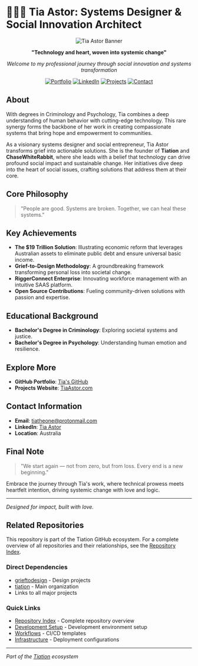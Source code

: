 # 🌟👩‍💻 Tia Astor: Systems Designer & Social Innovation Architect

<div align="center">

![Tia Astor Banner](https://img.shields.io/badge/Transform-Systems%20With%20Love-purple?style=for-the-badge&logo=data:image/svg+xml;base64,PHN2ZyB4bWxucz0iaHR0cDovL3d3dy53My5vcmcvMjAwMC9zdmciIHZpZXdCb3g9IjAgMCAyNCAyNCI+PHBhdGggZmlsbD0iI0ZGRkZGRiIgZD0iTTEyIDJsLjkxIDMLjUxaDMuNjlsLTIuOTggMi4xNyAxLjE0IDMuNTFMMTIgOS4xMiA5LjI0IDExLjE5bDEuMTQtMy41MUw3LjQgNS41MWgzLjY5TDEyIDJ6Ii8+PC9zdmc+)

**"Technology and heart, woven into systemic change"**

*Welcome to my professional journey through social innovation and systems transformation*

[![Portfolio](https://img.shields.io/badge/Portfolio-Live-brightgreen?style=flat-square)](https://tiation.github.io/TiaAstor/)
[![LinkedIn](https://img.shields.io/badge/LinkedIn-Connect-blue?style=flat-square)](https://www.linkedin.com/in/tiation/)
[![Projects](https://img.shields.io/badge/Projects-View%20All-orange?style=flat-square)](https://github.com/tiation)
[![Contact](https://img.shields.io/badge/Email-tiatheone%40protonmail.com-red?style=flat-square)](mailto:tiatheone@protonmail.com)

</div>

## About

With degrees in Criminology and Psychology, Tia combines a deep understanding of human behavior with cutting-edge technology. This rare synergy forms the backbone of her work in creating compassionate systems that bring hope and empowerment to communities.

As a visionary systems designer and social entrepreneur, Tia Astor transforms grief into actionable solutions. She is the founder of **Tiation** and **ChaseWhiteRabbit**, where she leads with a belief that technology can drive profound social impact and sustainable change. Her initiatives dive deep into the heart of social issues, crafting solutions that address them at their core.

## Core Philosophy

> "People are good. Systems are broken. Together, we can heal these systems."

## Key Achievements

- **The $19 Trillion Solution**: Illustrating economic reform that leverages Australian assets to eliminate public debt and ensure universal basic income.
- **Grief-to-Design Methodology**: A groundbreaking framework transforming personal loss into societal change.
- **RiggerConnect Enterprise**: Innovating workforce management with an intuitive SAAS platform.
- **Open Source Contributions**: Fueling community-driven solutions with passion and expertise.

## Educational Background

- **Bachelor's Degree in Criminology**: Exploring societal systems and justice.
- **Bachelor's Degree in Psychology**: Understanding human emotion and resilience.

## Explore More

- **GitHub Portfolio**: [Tia's GitHub](https://github.com/tiation)
- **Projects Website**: [TiaAstor.com](https://tiation.github.io/TiaAstor/)

## Contact Information

- **Email**: [tiatheone@protonmail.com](mailto:tiatheone@protonmail.com)
- **LinkedIn**: [Tia Astor](https://www.linkedin.com/in/tiation/)
- **Location**: Australia

## Final Note

> "We start again — not from zero, but from loss. Every end is a new beginning."

Embrace the journey through Tia's work, where technical prowess meets heartfelt intention, driving systemic change with love and logic.

---

*Designed for impact, built with love.*

## Related Repositories

This repository is part of the Tiation GitHub ecosystem. For a complete overview of all repositories and their relationships, see the [Repository Index](./REPOSITORY_INDEX.md).

### Direct Dependencies
- [grieftodesign](https://github.com/tiation/grieftodesign) - Design projects
- [tiation](https://github.com/tiation/tiation) - Main organization
- Links to all major projects

### Quick Links
- [Repository Index](./REPOSITORY_INDEX.md) - Complete repository overview
- [Development Setup](https://github.com/tiation/ubuntu-dev-setup) - Development environment setup
- [Workflows](https://github.com/tiation/workflows) - CI/CD templates
- [Infrastructure](https://github.com/tiation/server-configs-gae) - Deployment configurations

---
*Part of the [Tiation](https://github.com/tiation/tiation) ecosystem*
